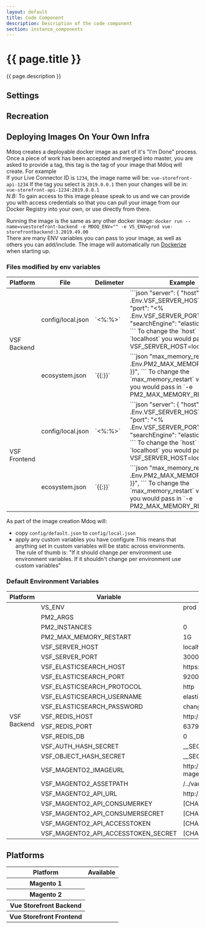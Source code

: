 ```yaml
---
layout: default
title: Code Component
description: Description of the code component
section: instance_components
---
```


# {{ page.title }}
{{ page.description }}

## Settings


## Recreation

## Deploying Images On Your Own Infra
Mdoq creates a deployable docker image as part of it's "I'm Done" process. Once a piece of work has been 
accepted and merged into master, you are asked to provide a tag, this tag is the tag of your image that Mdoq
will create.
For example   
If your Live Connector ID is `1234`, the image name will be: `vue-storefront-api-1234`
If the tag you select is `2019.0.0.1` then your changes will be in: `vue-storefront-api-1234:2019.0.0.1`    
_N.B:_ To gain access to this image please speak to us and we can provide you with access credentials so that
you can pull your image from our Docker Registry into your own, or use directly from there.
  
Running the image is the same as any other docker image:
`docker run --name=vuestorefront-backend -e MDOQ_ENV="" -e VS_ENV=prod vue-storefrontbackend:3.2019.49.00`  
There are many ENV variables you can pass to your image, as well as others you can add/include. 
The image will automatically run [Dockerize](https://github.com/jwilder/dockerize) when starting up.
  
### Files modified by env variables
<table class="table env-effected-files">
    <thead class="thead-dark">
    <tr>
        <th scope="col">Platform</th>
        <th scope="col">File</th>
        <th scope="col">Delimeter</th>
        <th scope="col">Example</th>
    </tr>
    </thead>
    <tbody>
    <tr>
        <td rowspan="2">VSF Backend</td>
        <td>config/local.json</td>
        <td>`<%:%>`</td>
        <td>```json
"server": {
    "host": "<% .Env.VSF_SERVER_HOST %>",
    "port": "<% .Env.VSF_SERVER_PORT %>",
    "searchEngine": "elasticsearch"
},
```  
To change the `host` value to `localhost` you would pass in `-e VSF_SERVER_HOST=localhost`</td>
    </tr>
    <tr>
        <td>ecosystem.json</td>
        <td>`{{:}}`</td>
        <td>```json
        "max_memory_restart": "{{ .Env.PM2_MAX_MEMORY_RESTART }}",
        ```  
        To change the `max_memory_restart` value to `1G` you would pass in `-e PM2_MAX_MEMORY_RESTART=1G`</td>
    </tr>
    <tr>
        <td rowspan="2">VSF Frontend</td>
        <td>config/local.json</td>
        <td>`<%:%>`</td>
        <td>```json
        "server": {
                "host": "<% .Env.VSF_SERVER_HOST %>",
                "port": "<% .Env.VSF_SERVER_PORT %>",
                "searchEngine": "elasticsearch"
            },
        ```  
        To change the `host` value to `localhost` you would pass in `-e VSF_SERVER_HOST=localhost`</td>
    </tr>
    <tr>
        <td>ecosystem.json</td>
        <td>`{{:}}`</td>
        <td>```json
        "max_memory_restart": "{{ .Env.PM2_MAX_MEMORY_RESTART }}",
        ```  
        To change the `max_memory_restart` value to `1G` you would pass in `-e PM2_MAX_MEMORY_RESTART=1G`</td>
    </tr>
</table>
  
As part of the image creation Mdoq will:
- copy `config/default.json` to `config/local.json`
- apply any custom variables you have configure
This means that anything set in custom variables will be static across environments.  
The rule of thumb is: "If it should change per environment use environment variables. If it shouldn't change per environment use custom variables" 

### Default Environment Variables
<table class="table default-env-variables">
    <thead class="thead-dark">
    <tr>
        <th scope="col">Platform</th>
        <th scope="col">Variable</th>
        <th scope="col">Default Vaule</th>
    </tr>
    </thead>
    <tbody>
    <tr>
        <td rowspan="23">VSF Backend</td>
        <td>VS_ENV</td>
        <td>prod</td>
    </tr>
    <tr>
        <td>PM2_ARGS</td>
        <td></td>
    </tr>
    <tr>
        <td>PM2_INSTANCES</td>
        <td>0</td>
    </tr>
    <tr>
        <td>PM2_MAX_MEMORY_RESTART</td>
        <td>1G</td>
    </tr>
    <tr>
        <td>VSF_SERVER_HOST</td>
        <td>localhost</td>
    </tr>
    <tr>
        <td>VSF_SERVER_PORT</td>
        <td>3000</td>
    </tr>
    <tr>
        <td>VSF_ELASTICSEARCH_HOST</td>
        <td>https://127.0.0.1/api/catalog</td>
    </tr>
    <tr>
        <td>VSF_ELASTICSEARCH_PORT</td>
        <td>9200</td>
    </tr>
    <tr>
        <td>VSF_ELASTICSEARCH_PROTOCOL</td>
        <td>http</td>
    </tr>
    <tr>
        <td>VSF_ELASTICSEARCH_USERNAME</td>
        <td>elastic</td>
    </tr>
    <tr>
        <td>VSF_ELASTICSEARCH_PASSWORD</td>
        <td>changeme</td>
    </tr>
    <tr>
        <td>VSF_REDIS_HOST</td>
        <td>http://127.0.0.1</td>
    </tr>
    <tr>
        <td>VSF_REDIS_PORT</td>
        <td>6379</td>
    </tr>
    <tr>
        <td>VSF_REDIS_DB</td>
        <td>0</td>
    </tr>
    <tr>
        <td>VSF_AUTH_HASH_SECRET</td>
        <td>__SECRET_CHANGE_ME__</td>
    </tr>
    <tr>
        <td>VSF_OBJECT_HASH_SECRET</td>
        <td>__SECRET_CHANGE_ME__</td>
    </tr>
    <tr>
        <td>VSF_MAGENTO2_IMAGEURL</td>
        <td>http://demo-magento2.vuestorefront.io/media/catalog/product</td>
    </tr>
    <tr>
        <td>VSF_MAGENTO2_ASSETPATH</td>
        <td>/../var/magento2-sample-data/pub/media</td>
    </tr>
    <tr>
        <td>VSF_MAGENTO2_API_URL</td>
        <td>http://demo-magento2.vuestorefront.io/rest</td>
    </tr>
    <tr>
        <td>VSF_MAGENTO2_API_CONSUMERKEY</td>
        <td>[CHANGE ME]</td>
    </tr>
    <tr>
        <td>VSF_MAGENTO2_API_CONSUMERSECRET</td>
        <td>[CHANGE ME]</td>
    </tr>
    <tr>
        <td>VSF_MAGENTO2_API_ACCESSTOKEN</td>
        <td>[CHANGE ME]</td>
    </tr>
    <tr>
        <td>VSF_MAGENTO2_API_ACCESSTOKEN_SECRET</td>
        <td>[CHANGE ME]</td>
    </tr>
</table>


## Platforms
<table class="table platforms">
    <thead class="thead-dark">
    <tr>
        <th scope="col">Platform</th>
        <th scope="col">Available</th>
    </tr>
    </thead>
    <tbody>
    <tr>
        <th scope="row">Magento 1</th>
        <td></td>
    </tr>
    <tr>
        <th scope="row">Magento 2</th>
        <td></td>
    </tr>
    <tr>
        <th scope="row">Vue Storefront Backend</th>
        <td class="ticked"></td>
    </tr>
    <tr>
        <th scope="row">Vue Storefront Frontend</th>
        <td class="ticked"></td>
    </tr>
    </tbody>
</table>